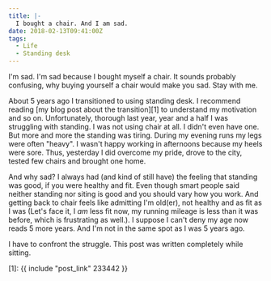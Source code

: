 ```yaml
---
title: |-
  I bought a chair. And I am sad.
date: 2018-02-13T09:41:00Z
tags:
  - Life
  - Standing desk
---
```

I'm sad. I'm sad because I bought myself a chair. It sounds probably confusing, why buying yourself a chair would make you sad. Stay with me.

<!-- excerpt -->

About 5 years ago I transitioned to using standing desk. I recommend reading [my blog post about the transition][1] to understand my motivation and so on. Unfortunately, thorough last year, year and a half I was struggling with standing. I was not using chair at all. I didn't even have one. But more and more the standing was tiring. During my evening runs my legs were often "heavy". I wasn't happy working in afternoons because my heels were sore. Thus, yesterday I did overcome my pride, drove to the city, tested few chairs and brought one home.

And why sad? I always had (and kind of still have) the feeling that standing was good, if you were healthy and fit. Even though smart people said neither standing nor siting is good and you should vary how you work. And getting back to chair feels like admitting I'm old(er), not healthy and as fit as I was (Let's face it, I _am_ less fit now, my running mileage is less than it was before, which is frustrating as well.). I suppose I can't deny my age now reads 5 more years. And I'm not in the same spot as I was 5 years ago.

I have to confront the struggle. This post was written completely while sitting.

[1]: {{ include "post_link" 233442 }}